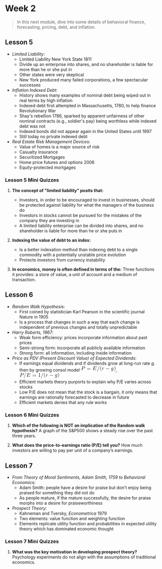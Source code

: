 # Week 2

> In this next module, dive into some details of behavioral finance, forecasting, pricing, debt, and inflation.

## Lesson 5

- _Limited Liability_:
  - Limited Liability New York State 1811
  - Divide up an enterprise into shares, and no shareholder is liable for more than he or she put in
  - Other states were very skeptical
  - New York produced many failed corporations, a few spectacular successes
- _Inflation Indexed Debt_:
  - History shows many examples of nominal debt being wiped out in real terms by high inflation
  - Indexed debt first attempted in Massachusetts, 1780, to help finance Revolutionary War
  - Shay's rebellion 1786, sparked by apparent unfairness of other nominal contracts (e.g., soldier's pay) being worthless while indexed debt was not
  - Indexed bonds did not appear again in the United States until 1997
  - Still today no private indexed debt
- _Real Estate Risk Management Devices_:
  - Value of homes is a major source of risk
  - Casualty insurance
  - Securitized Mortgages
  - Home price futures and options 2006
  - Equity-protected mortgages

### Lesson 5 Mini Quizzes

1. **The concept of "limited liability” posits that:**

   - Investors, in order to be encouraged to invest in businesses, should be protected against liability for what the managers of the business do
   - Investors in stocks cannot be pursued for the mistakes of the company they are investing in
   - A limited liability enterprise can be divided into shares, and no shareholder is liable for more than he or she puts in

2. **Indexing the value of debt to an index:**

   - Is a better indexation method than indexing debt to a single commodity with a potentially unstable price evolution
   - Protects investors from currency instability

3. **In economics, money is often defined in terms of the:** Three functions it provides: a store of value, a unit of account and a medium of transaction.

## Lesson 6

- _Random Walk Hypothesis_:
  - First coined by statistician Karl Pearson in the scientific journal Nature in 1905
  - Is a process that changes in such a way that each change is independent of previous changes and totally unpredictable
- _Harry Roberts, 1967_:
  - Weak form efficiency: prices incorporate information about past prices
  - Semi-strong form: incorporate all publicly available information
  - Strong form: all information, including inside information
- _Price as PDV (Present Discount Value) of Expected Dividends_:
  - If earnings equal dividends and if dividends grow at long-run rate _g_. then by growing consol model ![P](images/01.gif), ![P/E (Gordon Model)](images/02.gif)
  - Efficient markets theory purports to explain why P/E varies across stocks
  - Low P/E does not mean that the stock is a bargain, it only means that earnings are rationally forecasted to decrease in future
  - Efficient markets denies that any rule works

### Lesson 6 Mini Quizzes

1. **Which of the following is NOT an implication of the Random walk hypothesis?** A graph of the S&P500 shows a steady rise over the past three years.

2. **What does the price-to-earnings ratio (P/E) tell you?** How much investors are willing to pay per unit of a company’s earnings.

## Lesson 7

- _From Theory of Moral Sentiments, Adam Smith, 1759 to Behavioral Economics_:
  - Adam Smith: people have a desire for praise but don't enjoy being praised for something they did not do
  - As people mature, if the mature successfully, the desire for praise morphs into a desire for praiseworthiness
- _Prospect Theory_:
  - Kahneman and Tversky, _Econometrica_ 1979
  - Two elements: value function and weighting function
  - Elements replicate utility function and probabilities in expected utility theory which has dominated economic thought

### Lesson 7 Mini Quizzes

1. **What was the key motivation in developing prospect theory?** Psychology experiments do not align with the assumptions of traditional economics.
